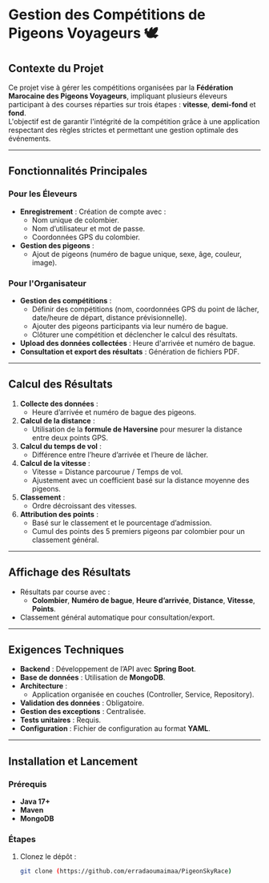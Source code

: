 # Gestion des Compétitions de Pigeons Voyageurs 🕊️

## Contexte du Projet
Ce projet vise à gérer les compétitions organisées par la **Fédération Marocaine des Pigeons Voyageurs**, impliquant plusieurs éleveurs participant à des courses réparties sur trois étapes : **vitesse**, **demi-fond** et **fond**.  
L'objectif est de garantir l'intégrité de la compétition grâce à une application respectant des règles strictes et permettant une gestion optimale des événements.

---

## Fonctionnalités Principales
### Pour les Éleveurs
- **Enregistrement** : Création de compte avec :
  - Nom unique de colombier.
  - Nom d’utilisateur et mot de passe.
  - Coordonnées GPS du colombier.
- **Gestion des pigeons** :
  - Ajout de pigeons (numéro de bague unique, sexe, âge, couleur, image).

### Pour l'Organisateur
- **Gestion des compétitions** :
  - Définir des compétitions (nom, coordonnées GPS du point de lâcher, date/heure de départ, distance prévisionnelle).
  - Ajouter des pigeons participants via leur numéro de bague.
  - Clôturer une compétition et déclencher le calcul des résultats.
- **Upload des données collectées** : Heure d'arrivée et numéro de bague.
- **Consultation et export des résultats** : Génération de fichiers PDF.

---

## Calcul des Résultats
1. **Collecte des données** :
   - Heure d’arrivée et numéro de bague des pigeons.
2. **Calcul de la distance** :
   - Utilisation de la **formule de Haversine** pour mesurer la distance entre deux points GPS.
3. **Calcul du temps de vol** :
   - Différence entre l’heure d’arrivée et l’heure de lâcher.
4. **Calcul de la vitesse** :
   - Vitesse = Distance parcourue / Temps de vol.
   - Ajustement avec un coefficient basé sur la distance moyenne des pigeons.
5. **Classement** :
   - Ordre décroissant des vitesses.
6. **Attribution des points** :
   - Basé sur le classement et le pourcentage d’admission.
   - Cumul des points des 5 premiers pigeons par colombier pour un classement général.

---

## Affichage des Résultats
- Résultats par course avec :
  - **Colombier**, **Numéro de bague**, **Heure d’arrivée**, **Distance**, **Vitesse**, **Points**.
- Classement général automatique pour consultation/export.

---

## Exigences Techniques
- **Backend** : Développement de l’API avec **Spring Boot**.
- **Base de données** : Utilisation de **MongoDB**.
- **Architecture** :
  - Application organisée en couches (Controller, Service, Repository).
- **Validation des données** : Obligatoire.
- **Gestion des exceptions** : Centralisée.
- **Tests unitaires** : Requis.
- **Configuration** : Fichier de configuration au format **YAML**.

---

## Installation et Lancement
### Prérequis
- **Java 17+**
- **Maven**
- **MongoDB**

### Étapes
1. Clonez le dépôt :
   ```bash
   git clone (https://github.com/erradaoumaimaa/PigeonSkyRace)
